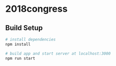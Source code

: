 # 2018congress


## Build Setup

``` bash
# install dependencies
npm install

# build app and start server at localhost:3000
npm run start
